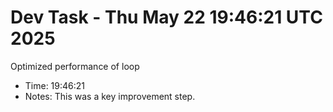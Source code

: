 # Dev Task - Thu May 22 19:46:21 UTC 2025
Optimized performance of loop
- Time: 19:46:21
- Notes: This was a key improvement step.
